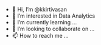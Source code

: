 - 👋 Hi, I’m @kkirtivasan
- 👀 I’m interested in Data Analytics 
- 🌱 I’m currently learning ...
- 💞️ I’m looking to collaborate on ...
- 📫 How to reach me ...

<!---
kkirtivasan/kkirtivasan is a ✨ special ✨ repository because its `README.md` (this file) appears on your GitHub profile.
You can click the Preview link to take a look at your changes.
--->
